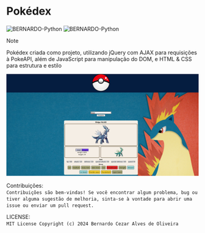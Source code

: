 # Pokédex

<img align="center" alt="BERNARDO-Python" height="40" width="60"  src="https://cdn.jsdelivr.net/gh/devicons/devicon@latest/icons/javascript/javascript-original.svg" />

<img align="center" alt="BERNARDO-Python" height="40" width="60"  src="https://cdn.jsdelivr.net/gh/devicons/devicon@latest/icons/jquery/jquery-plain-wordmark.svg" />

> [!NOTE]
> Pokédex criada como projeto, utilizando jQuery com AJAX para requisições à PokeAPI, além de JavaScript para manipulação do DOM, e HTML & CSS para estrutura e estilo<br>

![Ppkédex](https://github.com/bercezar/Pokedex/blob/main/image/Captura%20de%20tela%202024-07-11%20004753.png)

Contribuições: <BR>
`Contribuições são bem-vindas! Se você encontrar algum problema, bug ou tiver alguma sugestão de melhoria, sinta-se à vontade para abrir uma issue ou enviar um pull request.`

LICENSE: <br>
`MIT License
Copyright (c) 2024 Bernardo Cezar Alves de Oliveira`
